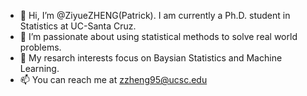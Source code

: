- 👋 Hi, I’m @ZiyueZHENG(Patrick). I am currently a Ph.D. student in Statistics at UC-Santa Cruz.
- 👀 I’m passionate about using statistical methods to solve real world problems.
- 🌱 My resarch interests focus on Baysian Statistics and Machine Learning.
- 📫 You can reach me at zzheng95@ucsc.edu

<!---
ZiyueZHENG/ZiyueZHENG is a ✨ special ✨ repository because its `README.md` (this file) appears on your GitHub profile.
You can click the Preview link to take a look at your changes.
--->
